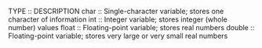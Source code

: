 TYPE ::  DESCRIPTION
char :: Single-character variable; stores one character of information
int :: Integer variable; stores integer (whole number) values
float :: Floating-point variable; stores real numbers
double :: Floating-point variable; stores very large or very small real numbers
